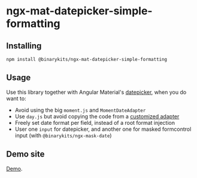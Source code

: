 # ngx-mat-datepicker-simple-formatting


## Installing

    npm install @binarykits/ngx-mat-datepicker-simple-formatting

## Usage

Use this library together with Angular Material's [datepicker](https://material.angular.io/components/datepicker/overview), when you do want to:

- Avoid using the big `moment.js` and `MomentDateAdapter`
- Use `day.js` but avoid copying the code from a [customized adapter](https://github.com/tabuckner/material-dayjs-adapter/blob/master/projects/material-dayjs-adapter/src/lib/adapter/dayjs-date-adapter.ts)
- Freely set date format per field, instead of a root format injection
- User one `input` for datepicker, and another one for masked formcontrol input (with `@binarykits/ngx-mask-date`)


## Demo site

[Demo](https://stackblitz.com/edit/angular-material-date-5srxwu?file=src/app/app.component.html).
